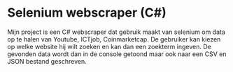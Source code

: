 # Selenium webscraper (C#)

Mijn project is een C# webscraper dat gebruik maakt van selenium om data op te halen van Youtube, ICTjob, Coinmarketcap. De gebruiker kan kiezen op welke website hij wilt zoeken en kan dan een zoekterm ingeven. De gevonden data wordt dan in de console getoond maar ook naar een CSV en JSON bestand geschreven.